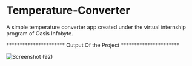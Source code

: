 # Temperature-Converter
A simple temperature converter app created  under the virtual internship program of Oasis Infobyte.

********************** Output Of the Project **********************


![Screenshot (92)](https://user-images.githubusercontent.com/92240772/236016283-cd8121ba-c44f-40a2-ba72-c12f78e03e9f.png)

